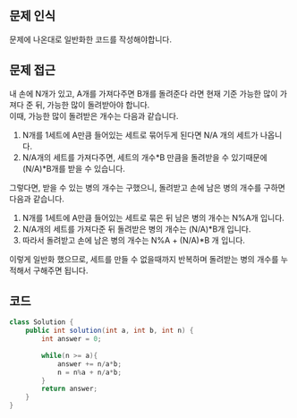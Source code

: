 ## 문제 인식
문제에 나온대로 일반화한 코드를 작성해야합니다.

## 문제 접근
내 손에 N개가 있고, A개를 가져다주면 B개를 돌려준다 라면 현재 기준 가능한 많이 가져다 준 뒤, 가능한 많이 돌려받아야 합니다.   
이때, 가능한 많이 돌려받은 개수는 다음과 같습니다.   
1. N개를 1세트에 A만큼 들어있는 세트로 묶어두게 된다면 N/A 개의 세트가 나옵니다.
2. N/A개의 세트를 가져다주면, 세트의 개수*B 만큼을 돌려받을 수 있기때문에 (N/A)*B개를 받을 수 있습니다.

그렇다면, 받을 수 있는 병의 개수는 구했으니, 돌려받고 손에 남은 병의 개수를 구하면 다음과 같습니다.
1. N개를 1세트에 A만큼 들어있는 세트로 묶은 뒤 남은 병의 개수는 N%A개 입니다.
2. N/A개의 세트를 가져다준 뒤 돌려받은 병의 개수는 (N/A)*B개 입니다.
3. 따라서 돌려받고 손에 남은 병의 개수는 N%A + (N/A)*B 개 입니다.

이렇게 일반화 했으므로, 세트를 만들 수 없을때까지 반복하며 돌려받는 병의 개수를 누적해서 구해주면 됩니다.

## 코드
```java
class Solution {
    public int solution(int a, int b, int n) {
        int answer = 0;
        
        while(n >= a){
            answer += n/a*b;
            n = n%a + n/a*b;
        }
        return answer;
    }
}
```
